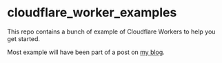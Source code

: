 # cloudflare_worker_examples

This repo contains a bunch of example of Cloudflare Workers to help you get started.

Most example will have been part of a post on [my blog](https://alasdairb.com).
